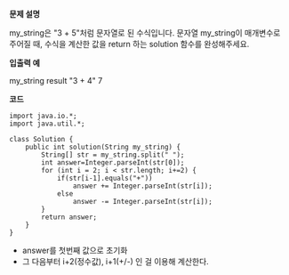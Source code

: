 **문제 설명**

my_string은 "3 + 5"처럼 문자열로 된 수식입니다. 문자열 my_string이 매개변수로 주어질 때, 수식을 계산한 값을 return 하는 solution 함수를 완성해주세요.


**입출력 예**

my_string	   result
"3 + 4"	       7
<br>

**코드**

```
import java.io.*;
import java.util.*;

class Solution {
    public int solution(String my_string) {
        String[] str = my_string.split(" ");
        int answer=Integer.parseInt(str[0]);
        for (int i = 2; i < str.length; i+=2) {
            if(str[i-1].equals("+"))
                answer += Integer.parseInt(str[i]);
            else
                answer -= Integer.parseInt(str[i]);
        }
        return answer;
    }
}
```

- answer를 첫번째 값으로 초기화
- 그 다음부터 i+2(정수값), i+1(+/-) 인 걸 이용해 계산한다.  
